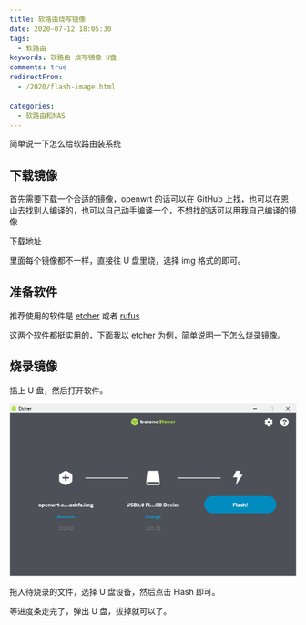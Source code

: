 ```yaml
---
title: 软路由烧写镜像
date: 2020-07-12 18:05:30
tags: 
  - 软路由
keywords: 软路由 烧写镜像 U盘
comments: true
redirectFrom:
  - /2020/flash-image.html

categories: 
  - 软路由和NAS
---
```


简单说一下怎么给软路由装系统

<!-- more -->

## 下载镜像

首先需要下载一个合适的镜像，openwrt 的话可以在 GitHub 上找，也可以在恩山去找别人编译的，也可以自己动手编译一个，不想找的话可以用我自己编译的镜像

[下载地址](https://dl.u2sb.top/#/s/GPIQ?path=%2Fblog%2F%E8%BD%AF%E8%B7%AF%E7%94%B1%2FOpenWRT)

里面每个镜像都不一样，直接往 U 盘里烧，选择 img 格式的即可。

## 准备软件

推荐使用的软件是 [etcher](https://etcher.io/) 或者 [rufus](https://rufus.ie/)

这两个软件都挺实用的，下面我以 etcher 为例，简单说明一下怎么烧录镜像。

## 烧录镜像

插上 U 盘，然后打开软件。

![烧录镜像](./img/Snipaste_2020-07-12_18-25-54.png)

拖入待烧录的文件，选择 U 盘设备，然后点击 Flash 即可。

等进度条走完了，弹出 U 盘，拔掉就可以了。
